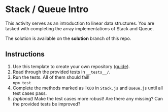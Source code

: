 # Stack / Queue Intro

This activity serves as an introduction to linear data structures. You are tasked with completing the array implementations of Stack and Queue.

The solution is available on the **solution** branch of this repo.

## Instructions

1. Use this template to create your own repository ([guide](https://docs.github.com/en/repositories/creating-and-managing-repositories/creating-a-repository-from-a-template#creating-a-repository-from-a-template)).
1. Read through the provided tests in `__tests__/`.
1. Run the tests. All of them should fail!\
   `npm test`
1. Complete the methods marked as `TODO` in `Stack.js` and `Queue.js` until all test cases pass.
1. _(optional)_ Make the test cases more robust! Are there any missing? Can the provided tests be improved?
